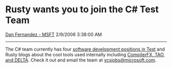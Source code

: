 <div id="page">

# Rusty wants you to join the C\# Test Team

[Dan Fernandez -
MSFT](https://social.msdn.microsoft.com/profile/Dan%20Fernandez%20-%20MSFT)
2/9/2006 3:38:00 AM

-----

<div id="content">

The C\# team currently has four [software development positions in
Test](http://members.microsoft.com/careers/search/results.aspx?FromCP=Y&JobCategoryCodeID=&JobLocationCodeID=&JobProductCodeID=10207&JobTitleCodeID=10540,10300,10299&Divisions=&TargetLevels=&Keywords=&JobCode=&ManagerAlias=&Interval=10) and
Rusty blogs about the cool tools used internally including [CompilerFX,
TAO, and DELTA](/rustym/archive/2006/02/09/528860.aspx). Check it out
and email the team at <vcsjobs@microsoft.com>.

</div>

</div>
